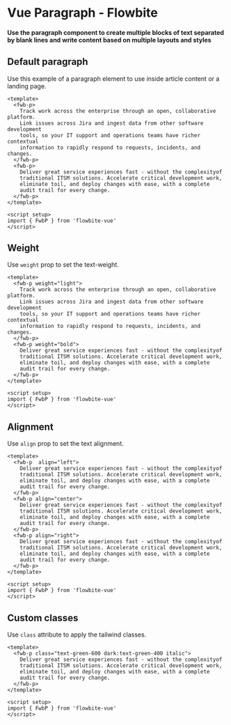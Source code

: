<script setup>
import FwbPExample from './typography/p/FwbPExample.vue'
import FwbPExampleAlign from './typography/p/FwbPExampleAlign.vue'
import FwbPExampleCustom from './typography/p/FwbPExampleCustom.vue'
import FwbPExampleWeight from './typography/p/FwbPExampleWeight.vue'
</script>

# Vue Paragraph - Flowbite

#### Use the paragraph component to create multiple blocks of text separated by blank lines and write content based on multiple layouts and styles

## Default paragraph

Use this example of a paragraph element to use inside article content or a landing page.

```vue
<template>
  <fwb-p>
    Track work across the enterprise through an open, collaborative platform.
    Link issues across Jira and ingest data from other software development
    tools, so your IT support and operations teams have richer contextual
    information to rapidly respond to requests, incidents, and changes.
  </fwb-p>
  <fwb-p>
    Deliver great service experiences fast - without the complexityof
    traditional ITSM solutions. Accelerate critical development work,
    eliminate toil, and deploy changes with ease, with a complete
    audit trail for every change.
  </fwb-p>
</template>

<script setup>
import { FwbP } from 'flowbite-vue'
</script>
```

<fwb-p-example />

## Weight

Use `weight` prop to set the text-weight.

```vue
<template>
  <fwb-p weight="light">
    Track work across the enterprise through an open, collaborative platform.
    Link issues across Jira and ingest data from other software development
    tools, so your IT support and operations teams have richer contextual
    information to rapidly respond to requests, incidents, and changes.
  </fwb-p>
  <fwb-p weight="bold">
    Deliver great service experiences fast - without the complexityof
    traditional ITSM solutions. Accelerate critical development work,
    eliminate toil, and deploy changes with ease, with a complete
    audit trail for every change.
  </fwb-p>
</template>

<script setup>
import { FwbP } from 'flowbite-vue'
</script>
```

<fwb-p-example-weight />

## Alignment

Use `align` prop to set the text alignment.

```vue
<template>
  <fwb-p  align="left">
    Deliver great service experiences fast - without the complexityof
    traditional ITSM solutions. Accelerate critical development work,
    eliminate toil, and deploy changes with ease, with a complete
    audit trail for every change.
  </fwb-p>
  <fwb-p align="center">
    Deliver great service experiences fast - without the complexityof
    traditional ITSM solutions. Accelerate critical development work,
    eliminate toil, and deploy changes with ease, with a complete
    audit trail for every change.
  </fwb-p>
  <fwb-p align="right">
    Deliver great service experiences fast - without the complexityof
    traditional ITSM solutions. Accelerate critical development work,
    eliminate toil, and deploy changes with ease, with a complete
    audit trail for every change.
  </fwb-p>
</template>

<script setup>
import { FwbP } from 'flowbite-vue'
</script>
```

<fwb-p-example-align />

## Custom classes

Use `class` attribute to apply the tailwind classes.

```vue
<template>
  <fwb-p class="text-green-600 dark:text-green-400 italic">
    Deliver great service experiences fast - without the complexityof
    traditional ITSM solutions. Accelerate critical development work,
    eliminate toil, and deploy changes with ease, with a complete
    audit trail for every change.
  </fwb-p>
</template>

<script setup>
import { FwbP } from 'flowbite-vue'
</script>
```

<fwb-p-example-custom />
